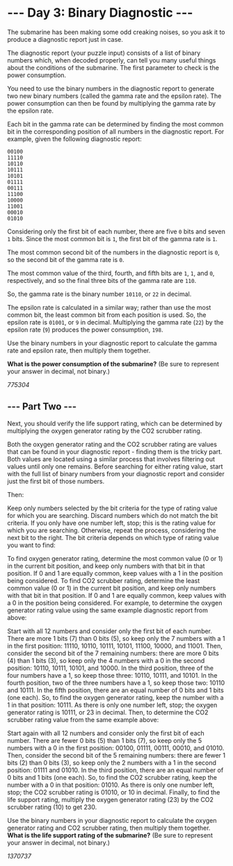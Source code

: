 --- Day 3: Binary Diagnostic ---
================================

The submarine has been making some odd creaking noises, 
so you ask it to produce a diagnostic report just in case.

The diagnostic report (your puzzle input) consists of a list of binary numbers which, 
when decoded properly, can tell you many useful things about the conditions of the submarine. 
The first parameter to check is the power consumption.

You need to use the binary numbers in the diagnostic report to generate two new binary numbers 
(called the gamma rate and the epsilon rate). 
The power consumption can then be found by multiplying the gamma rate by the epsilon rate.

Each bit in the gamma rate can be determined by finding the most common bit 
in the corresponding position of all numbers in the diagnostic report. 
For example, given the following diagnostic report:

```
00100
11110
10110
10111
10101
01111
00111
11100
10000
11001
00010
01010
```

Considering only the first bit of each number, there are five `0` bits and seven `1` bits. 
Since the most common bit is `1`, the first bit of the gamma rate is `1`.

The most common second bit of the numbers in the diagnostic report is `0`, 
so the second bit of the gamma rate is `0`.

The most common value of the third, fourth, and fifth bits are `1`, `1`, and `0`, 
respectively, and so the final three bits of the gamma rate are `110`.

So, the gamma rate is the binary number `10110`, or `22` in decimal.

The epsilon rate is calculated in a similar way; 
rather than use the most common bit, 
the least common bit from each position is used. 
So, the epsilon rate is `01001`, or `9` in decimal. 
Multiplying the gamma rate (`22`) by the epsilon rate (`9`) produces the power consumption, `198`.

Use the binary numbers in your diagnostic report to calculate the gamma rate and epsilon rate, 
then multiply them together. 

**What is the power consumption of the submarine?** 
(Be sure to represent your answer in decimal, not binary.)

_775304_

## --- Part Two ---

Next, you should verify the life support rating, which can be determined by 
multiplying the oxygen generator rating by the CO2 scrubber rating.

Both the oxygen generator rating and the CO2 scrubber rating 
are values that can be found in your diagnostic report - 
finding them is the tricky part. 
Both values are located using a similar process that involves filtering out 
values until only one remains. 
Before searching for either rating value, 
start with the full list of binary numbers from your diagnostic report 
and consider just the first bit of those numbers. 

Then:

Keep only numbers selected by the bit criteria for the type of rating value for which you are searching. 
Discard numbers which do not match the bit criteria.
If you only have one number left, stop; this is the rating value for which you are searching.
Otherwise, repeat the process, considering the next bit to the right.
The bit criteria depends on which type of rating value you want to find:

To find oxygen generator rating, determine the most common value (0 or 1) 
in the current bit position, and keep only numbers with that bit in that position. 
If 0 and 1 are equally common, keep values with a 1 in the position being considered.
To find CO2 scrubber rating, determine the least common value (0 or 1) in the current bit position, 
and keep only numbers with that bit in that position. 
If 0 and 1 are equally common, 
keep values with a 0 in the position being considered.
For example, to determine the oxygen generator rating value using the 
same example diagnostic report from above:

Start with all 12 numbers and consider only the first bit of each number. 
There are more 1 bits (7) than 0 bits (5), 
so keep only the 7 numbers with a 1 in the first position: 
11110, 10110, 10111, 10101, 11100, 10000, and 11001.
Then, consider the second bit of the 7 remaining numbers: 
there are more 0 bits (4) than 1 bits (3), so keep only the 4 numbers with a 0 in the second position: 
10110, 10111, 10101, and 10000.
In the third position, three of the four numbers have a 1, so keep those three: 
10110, 10111, and 10101.
In the fourth position, two of the three numbers have a 1, so keep those two: 
10110 and 10111.
In the fifth position, there are an equal number of 0 bits and 1 bits (one each). 
So, to find the oxygen generator rating, keep the number with a 1 in that position: 
10111.
As there is only one number left, stop; the oxygen generator rating is 10111, or 23 in decimal.
Then, to determine the CO2 scrubber rating value from the same example above:

Start again with all 12 numbers and consider only the first bit of each number. 
There are fewer 0 bits (5) than 1 bits (7), so keep only the 5 numbers with a 0 in the first position: 
00100, 01111, 00111, 00010, and 01010.
Then, consider the second bit of the 5 remaining numbers: 
there are fewer 1 bits (2) than 0 bits (3), 
so keep only the 2 numbers with a 1 in the second position: 
01111 and 01010.
In the third position, 
there are an equal number of 0 bits and 1 bits (one each). 
So, to find the CO2 scrubber rating, keep the number with a 0 in that position: 
01010.
As there is only one number left, stop; 
the CO2 scrubber rating is 01010, or 10 in decimal.
Finally, to find the life support rating, multiply the oxygen generator rating (23) 
by the CO2 scrubber rating (10) to get 230.

Use the binary numbers in your diagnostic report to calculate the oxygen generator rating 
and CO2 scrubber rating, then multiply them together. 
**What is the life support rating of the submarine?** 
(Be sure to represent your answer in decimal, not binary.)

_1370737_
